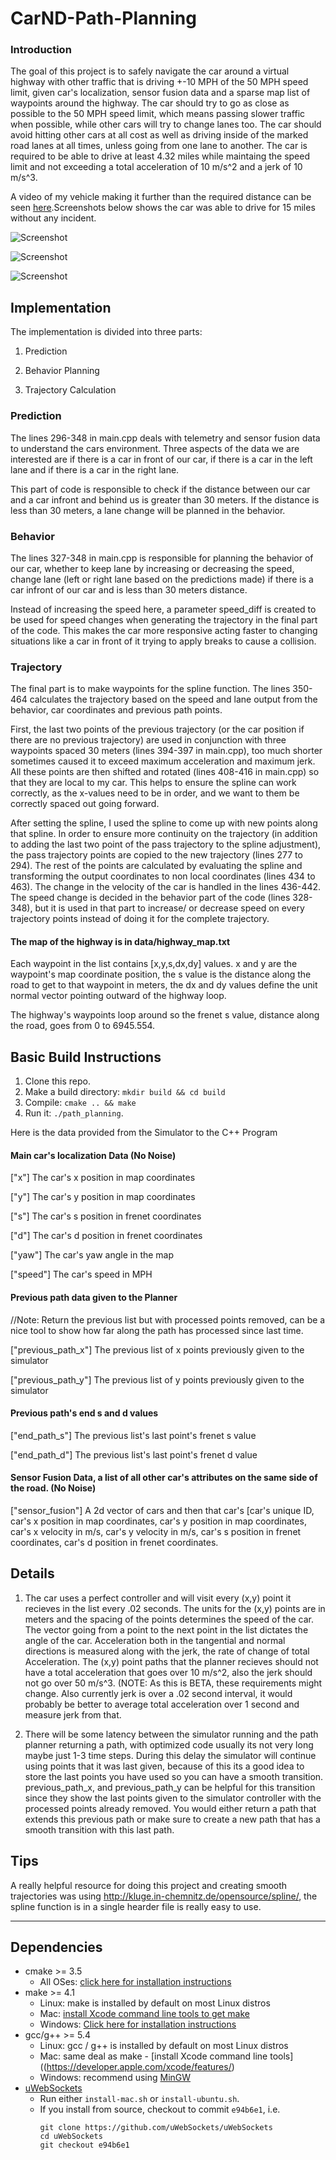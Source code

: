 # CarND-Path-Planning
   
### Introduction

The goal of this project is to safely navigate the car around a virtual highway with other traffic that is driving +-10 MPH of the 50 MPH speed limit, given car's localization, sensor fusion data and a sparse map list of waypoints around the highway. The car should try to go as close as possible to the 50 MPH speed limit, which means passing slower traffic when possible, while other cars will try to change lanes too. The car should avoid hitting other cars at all cost as well as driving inside of the marked road lanes at all times, unless going from one lane to another. The car is required to be able to drive at least 4.32 miles while maintaing the speed limit and not exceeding a total acceleration of 10 m/s^2 and a jerk of 10 m/s^3.

A video of my vehicle making it further than the required distance can be seen [here](https://youtu.be/PwepF6I_oCo).Screenshots below shows the car was able to drive for 15 miles without any incident.

![Screenshot](./Images/screen_001.png)

![Screenshot](./Images/screen_002.png)

![Screenshot](./Images/screen_003.png)

## Implementation

The implementation is divided into three parts:

1. Prediction

2. Behavior Planning

3. Trajectory Calculation

### Prediction

The lines 296-348 in main.cpp deals with telemetry and sensor fusion data to understand the cars environment. Three aspects of the data we are interested are if there is a car in front of our car, if there is a car in the left lane and if there is a car in the right lane.

This part of code is responsible to check if the distance between our car and a car infront and behind us is greater than 30 meters. If the distance is less than 30 meters, a lane change will be planned in the behavior.

### Behavior 

The lines 327-348 in main.cpp is responsible for planning the behavior of our car, whether to keep lane by increasing or decreasing the speed, change lane (left or right lane based on the predictions made) if there is a car infront of our car and is less than 30 meters distance.

Instead of increasing the speed here, a parameter speed_diff is created to be used for speed changes when generating the trajectory in the final part of the code. This makes the car more responsive acting faster to changing situations like a car in front of it trying to apply breaks to cause a collision.

### Trajectory

The final part is to make waypoints for the spline function. The lines 350-464 calculates the trajectory based on the speed and lane output from the behavior, car coordinates and previous path points.

First, the last two points of the previous trajectory (or the car position if there are no previous trajectory) are used in conjunction with three waypoints spaced 30 meters (lines 394-397 in main.cpp), too much shorter sometimes caused it to exceed maximum acceleration and maximum jerk. All these points are then shifted and rotated (lines 408-416 in main.cpp) so that they are local to my car. This helps to ensure the spline can work correctly, as the x-values need to be in order, and we want to them be correctly spaced out going forward.

After setting the spline, I used the spline to come up with new points along that spline. In order to ensure more continuity on the trajectory (in addition to adding the last two point of the pass trajectory to the spline adjustment), the pass trajectory points are copied to the new trajectory (lines 277 to 294). The rest of the points are calculated by evaluating the spline and transforming the output coordinates to non local coordinates (lines 434 to 463). The change in the velocity of the car is handled in the lines 436-442. The speed change is decided in the behavior part of the code (lines 328-348), but it is used in that part to increase/ or decrease speed on every trajectory points instead of doing it for the complete trajectory.

#### The map of the highway is in data/highway_map.txt
Each waypoint in the list contains  [x,y,s,dx,dy] values. x and y are the waypoint's map coordinate position, the s value is the distance along the road to get to that waypoint in meters, the dx and dy values define the unit normal vector pointing outward of the highway loop.

The highway's waypoints loop around so the frenet s value, distance along the road, goes from 0 to 6945.554.

## Basic Build Instructions

1. Clone this repo.
2. Make a build directory: `mkdir build && cd build`
3. Compile: `cmake .. && make`
4. Run it: `./path_planning`.

Here is the data provided from the Simulator to the C++ Program

#### Main car's localization Data (No Noise)

["x"] The car's x position in map coordinates

["y"] The car's y position in map coordinates

["s"] The car's s position in frenet coordinates

["d"] The car's d position in frenet coordinates

["yaw"] The car's yaw angle in the map

["speed"] The car's speed in MPH

#### Previous path data given to the Planner

//Note: Return the previous list but with processed points removed, can be a nice tool to show how far along
the path has processed since last time. 

["previous_path_x"] The previous list of x points previously given to the simulator

["previous_path_y"] The previous list of y points previously given to the simulator

#### Previous path's end s and d values 

["end_path_s"] The previous list's last point's frenet s value

["end_path_d"] The previous list's last point's frenet d value

#### Sensor Fusion Data, a list of all other car's attributes on the same side of the road. (No Noise)

["sensor_fusion"] A 2d vector of cars and then that car's [car's unique ID, car's x position in map coordinates, car's y position in map coordinates, car's x velocity in m/s, car's y velocity in m/s, car's s position in frenet coordinates, car's d position in frenet coordinates. 

## Details

1. The car uses a perfect controller and will visit every (x,y) point it recieves in the list every .02 seconds. The units for the (x,y) points are in meters and the spacing of the points determines the speed of the car. The vector going from a point to the next point in the list dictates the angle of the car. Acceleration both in the tangential and normal directions is measured along with the jerk, the rate of change of total Acceleration. The (x,y) point paths that the planner recieves should not have a total acceleration that goes over 10 m/s^2, also the jerk should not go over 50 m/s^3. (NOTE: As this is BETA, these requirements might change. Also currently jerk is over a .02 second interval, it would probably be better to average total acceleration over 1 second and measure jerk from that.

2. There will be some latency between the simulator running and the path planner returning a path, with optimized code usually its not very long maybe just 1-3 time steps. During this delay the simulator will continue using points that it was last given, because of this its a good idea to store the last points you have used so you can have a smooth transition. previous_path_x, and previous_path_y can be helpful for this transition since they show the last points given to the simulator controller with the processed points already removed. You would either return a path that extends this previous path or make sure to create a new path that has a smooth transition with this last path.

## Tips

A really helpful resource for doing this project and creating smooth trajectories was using http://kluge.in-chemnitz.de/opensource/spline/, the spline function is in a single hearder file is really easy to use.

---

## Dependencies

* cmake >= 3.5
  * All OSes: [click here for installation instructions](https://cmake.org/install/)
* make >= 4.1
  * Linux: make is installed by default on most Linux distros
  * Mac: [install Xcode command line tools to get make](https://developer.apple.com/xcode/features/)
  * Windows: [Click here for installation instructions](http://gnuwin32.sourceforge.net/packages/make.htm)
* gcc/g++ >= 5.4
  * Linux: gcc / g++ is installed by default on most Linux distros
  * Mac: same deal as make - [install Xcode command line tools]((https://developer.apple.com/xcode/features/)
  * Windows: recommend using [MinGW](http://www.mingw.org/)
* [uWebSockets](https://github.com/uWebSockets/uWebSockets)
  * Run either `install-mac.sh` or `install-ubuntu.sh`.
  * If you install from source, checkout to commit `e94b6e1`, i.e.
    ```
    git clone https://github.com/uWebSockets/uWebSockets 
    cd uWebSockets
    git checkout e94b6e1
    ```
